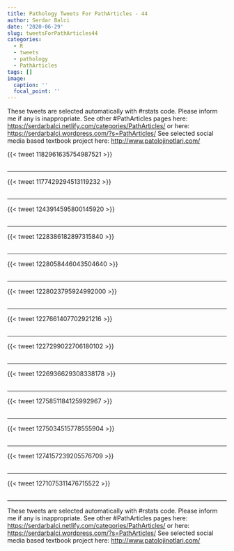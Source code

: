 ```yaml
---
title: Pathology Tweets For PathArticles - 44
author: Serdar Balci
date: '2020-06-29'
slug: tweetsForPathArticles44
categories:
  - R
  - tweets
  - pathology
  - PathArticles
tags: []
image:
  caption: ''
  focal_point: ''
---
```



These tweets are selected automatically with #rstats code. Please inform me if any is inappropriate.
See other #PathArticles pages here: https://serdarbalci.netlify.com/categories/PathArticles/  or here: https://serdarbalci.wordpress.com/?s=PathArticles/ 
See selected social media based textbook project here: http://www.patolojinotlari.com/

{{< tweet 1182961635754987521 >}}
<br>
<br>
<hr>
{{< tweet 1177429294513119232 >}}
<br>
<br>
<hr>
{{< tweet 1243914595800145920 >}}
<br>
<br>
<hr>
{{< tweet 1228386182897315840 >}}
<br>
<br>
<hr>
{{< tweet 1228058446043504640 >}}
<br>
<br>
<hr>
{{< tweet 1228023795924992000 >}}
<br>
<br>
<hr>
{{< tweet 1227661407702921216 >}}
<br>
<br>
<hr>
{{< tweet 1227299022706180102 >}}
<br>
<br>
<hr>
{{< tweet 1226936629308338178 >}}
<br>
<br>
<hr>
{{< tweet 1275851184125992967 >}}
<br>
<br>
<hr>
{{< tweet 1275034515778555904 >}}
<br>
<br>
<hr>
{{< tweet 1274157239205576709 >}}
<br>
<br>
<hr>
{{< tweet 1271075311476715522 >}}
<br>
<br>
<hr>


These tweets are selected automatically with #rstats code. Please inform me if any is inappropriate.
See other #PathArticles pages here: https://serdarbalci.netlify.com/categories/PathArticles/  or here: https://serdarbalci.wordpress.com/?s=PathArticles/ 
See selected social media based textbook project here: http://www.patolojinotlari.com/
